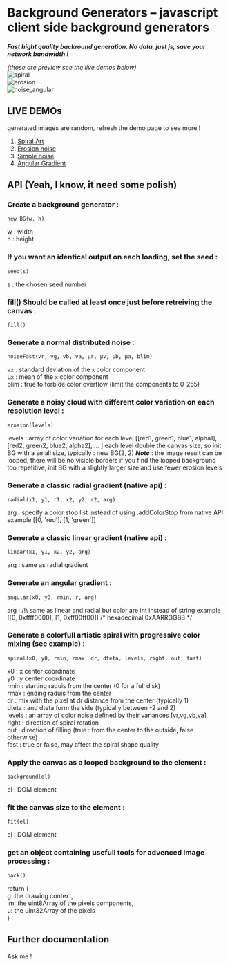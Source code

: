 Background Generators –  javascript client side background generators
==============

***Fast hight quality backround generation. No data, just js, save your network bandwidth !***

*(those are preview see the live demos below)*  
![spiral](/../image_branch/spiral.jpg?raw=true "Spiral")  
![erosion](/../image_branch/erosion.jpg?raw=true "erosion")  
![noise_angular](/../image_branch/noise_angular.jpg?raw=true "noise + angular")  


## LIVE DEMOs

generated images are random, refresh the demo page to see more !

1. [Spiral Art](http://aekuo.com/mathieu/bg/testSpiralArt.html)  
2. [Erosion noise](http://aekuo.com/mathieu/bg/testErosionNoise.html)  
3. [Simple noise](http://aekuo.com/mathieu/bg/testNoise.html)  
4. [Angular Gradient](http://aekuo.com/mathieu/bg/testAngularGradiant.html)  


## API (Yeah, I know, it need some polish)

### Create a background generator :

	new BG(w, h)
	
w : width  
h : height  

### If you want an identical output on each loading, set the seed :

	seed(s)

s : the chosen seed number

### fill() Should be called at least once just before retreiving the canvas :

	fill()
	
### Generate a normal distributed noise :

	noiseFast(vr, vg, vb, va, µr, µv, µb, µa, blim)
	
v`x` : standard deviation of the `x` color component  
µ`x` : mean of the `x` color component  
blim : true to forbide color overflow (limit the components to 0-255)  

### Generate a noisy cloud with different color variation on each resolution level :

	erosion(levels)
	
levels : array of color variation for each level [[red1, green1, blue1, alpha1], [red2, green2, blue2, alpha2], ... ]
each level double the canvas size, so init BG with a small size, typically : new BG(2, 2)
***Note*** : the image result can be looped, there will be no visible borders
if you find the looped background too repetitive, init BG with a slightly larger size and use fewer erosion levels

### Generate a classic radial gradient (native api) :

	radial(x1, y1, r1, x2, y2, r2, arg)

arg : specify a color stop list instead of using .addColorStop from native API
example [[0, 'red'], [1, 'green']]

### Generate a classic linear gradient (native api) :

	linear(x1, y1, x2, y2, arg)

arg : same as radial gradient

### Generate an angular gradient :

	angular(x0, y0, rmin, r, arg)

arg : /!\ same as linear and radial but color are int instead of string
example [[0, 0xffff0000], [1, 0xff00ff00]] /* hexadecimal 0xAARRGGBB */
	
### Generate a colorfull artistic spiral with progressive color mixing (see example) :

	spiral(x0, y0, rmin, rmax, dr, dteta, levels, right, out, fast)

x0 : x center coordinate  
y0 : y center coordinate  
rmin : starting raduis from the center (0 for a full disk)  
rmax : ending raduis from the center  
dr : mix with the pixel at dr distance from the center (typically 1)   
dteta : and dteta form the side (typically between -2 and 2)  
levels : an array of color noise defined by their variances [vr,vg,vb,va]  
right : direction of spiral rotation  
out : direction of filling (true : from the center to the outside, false otherwise)  
fast : true or false, may affect the spiral shape quality  

### Apply the canvas as a looped background to the element :

	background(el)

el : DOM element

### fit the canvas size to the element :

	fit(el)

el : DOM element

### get an object containing usefull tools for advenced image processing :

 	hack()

return {  
g: the drawing context,  
im: the uint8Array of the pixels components,  
u: the uint32Array of the pixels  
}

## Further documentation

Ask me !